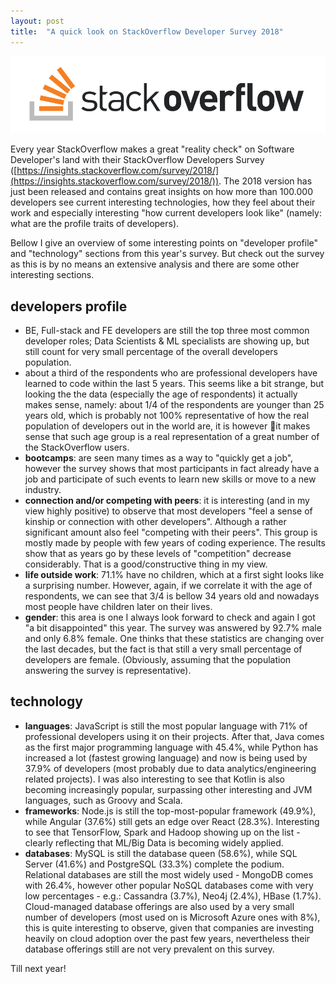```yaml
---
layout: post
title:  "A quick look on StackOverflow Developer Survey 2018"
---
```


![StackOverflow](/assets/so-logo.svg)

Every year StackOverflow makes a great "reality check" on Software Developer's land with their StackOverflow Developers Survey ([https://insights.stackoverflow.com/survey/2018/](https://insights.stackoverflow.com/survey/2018/)). The 2018 version has just been released and contains great insights on how more than 100.000 developers see current interesting technologies, how they feel about their work and especially interesting "how current developers look like" (namely: what are the profile traits of developers).

Bellow I give an overview of some interesting points on "developer profile" and "technology" sections from this year's survey. But check out the survey as this is by no means an extensive analysis and there are some other interesting sections.

## developers profile

- BE, Full-stack and FE developers are still the top three most common developer roles; Data Scientists & ML specialists are showing up, but still count for very small percentage of the overall developers population.
- about a third of the respondents who are professional developers have learned to code within the last 5 years. This seems like a bit strange, but looking the the data (especially the age of respondents) it actually makes sense, namely: about 1/4 of the respondents are younger than 25 years old, which is probably not 100% representative of how the real population of developers out in the world are, it is however it makes sense that such age group is a real representation of a great number of the StackOverflow users.
- __bootcamps__: are seen many times as a way to "quickly get a job", however the survey shows that most participants in fact already have a job and participate of such events to learn new skills or move to a new industry.
- __connection and/or competing with peers__: it is interesting (and in my view highly positive) to observe that most developers "feel a sense of kinship or connection with other developers". Although a rather significant amount also feel "competing with their peers". This group is mostly made by people with few years of coding experience. The results show that as years go by these levels of "competition" decrease considerably. That is a good/constructive thing in my view.
- __life outside work__: 71.1% have no children, which at a first sight looks like a surprising number. However, again, if we correlate it with the age of respondents, we can see that 3/4 is bellow 34 years old and nowadays most people have children later on their lives.
- __gender__: this area is one I always look forward to check  and again I got "a bit disappointed" this year. The survey was answered by 92.7% male and only 6.8% female. One thinks that these statistics are changing over the last decades, but the fact is that still a very small percentage of developers are female. (Obviously, assuming that the population answering the survey is representative).

## technology

- __languages__: JavaScript is still the most popular language with 71% of professional developers using it on their projects. After that, Java comes as the first major programming language with 45.4%, while Python has increased a lot (fastest growing language) and now is being used by 37.9% of developers (most probably due to data analytics/engineering related projects). I was also interesting to see that Kotlin is also becoming increasingly popular, surpassing other interesting and JVM languages, such as Groovy and Scala.
- __frameworks__: Node.js is still the top-most-popular framework (49.9%), while Angular (37.6%) still gets an edge over React (28.3%). Interesting to see that TensorFlow, Spark and Hadoop showing up on the list - clearly reflecting  that ML/Big Data is becoming widely applied.
- __databases__: MySQL is still the database queen (58.6%), while SQL Server (41.6%) and PostgreSQL (33.3%) complete the podium. Relational databases are still the most widely used - MongoDB comes with 26.4%, however other popular NoSQL databases come with very low percentages - e.g.: Cassandra (3.7%), Neo4j (2.4%), HBase (1.7%). Cloud-managed database offerings are also used by a very small number of developers (most used on is Microsoft Azure ones with 8%), this is quite interesting to observe, given that companies are investing heavily on cloud adoption over the past few years, nevertheless their database offerings still are not very prevalent on this survey.

Till next year!
